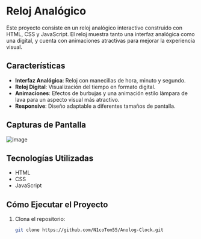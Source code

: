 # Reloj Analógico

Este proyecto consiste en un reloj analógico interactivo construido con HTML, CSS y JavaScript. El reloj muestra tanto una interfaz analógica como una digital, y cuenta con animaciones atractivas para mejorar la experiencia visual.

## Características

- **Interfaz Analógica**: Reloj con manecillas de hora, minuto y segundo.
- **Reloj Digital**: Visualización del tiempo en formato digital.
- **Animaciones**: Efectos de burbujas y una animación estilo lámpara de lava para un aspecto visual más atractivo.
- **Responsive**: Diseño adaptable a diferentes tamaños de pantalla.

## Capturas de Pantalla

![image](https://github.com/user-attachments/assets/533da7d6-29f1-4d45-9a54-734e9168b6bf)


## Tecnologías Utilizadas

- HTML
- CSS
- JavaScript

## Cómo Ejecutar el Proyecto

1. Clona el repositorio:
   ```sh
   git clone https://github.com/N1coTom55/Anolog-Clock.git
